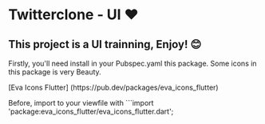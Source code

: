 # <b>Twitterclone - UI</b> ❤️

## This project is a UI trainning, Enjoy! 😊

<p>Firstly, you'll need install in your Pubspec.yaml this package. Some icons in this package is very Beauty.</p>
[Eva Icons Flutter]
(https://pub.dev/packages/eva_icons_flutter)

Before, import to your viewfile with ```import 'package:eva_icons_flutter/eva_icons_flutter.dart';
